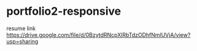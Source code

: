 # portfolio2-responsive

resume link
https://drive.google.com/file/d/0BzytdRNcpXlRbTdzODhfNmlUVjA/view?usp=sharing
